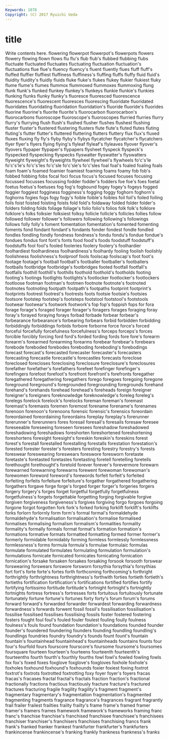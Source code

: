```yaml
---
Keywords: 1078 
Copyright: (C) 2017 Ryuichi Ueda
---
```


# title

Write contents here.
 flowering
flowerpot flowerpot's flowerpots flowers flowery flowing flown flows flu flu's
flub flub's flubbed flubbing flubs fluctuate fluctuated fluctuates fluctuating fluctuation
fluctuation's fluctuations flue flue's fluency fluency's fluent fluently flues fluff
fluff's fluffed fluffier fluffiest fluffiness fluffiness's fluffing fluffs fluffy fluid
fluid's fluidity fluidity's fluidly fluids fluke fluke's flukes flukey flukier
flukiest fluky flume flume's flumes flummox flummoxed flummoxes flummoxing flung
flunk flunk's flunked flunkey flunkey's flunkeys flunkie flunkie's flunkies flunking
flunks flunky flunky's fluoresce fluoresced fluorescence fluorescence's fluorescent fluoresces fluorescing
fluoridate fluoridated fluoridates fluoridating fluoridation fluoridation's fluoride fluoride's fluorides fluorine
fluorine's fluorite fluorite's fluorocarbon fluorocarbon's fluorocarbons fluoroscope fluoroscope's fluoroscopes flurried
flurries flurry flurry's flurrying flush flush's flushed flusher flushes flushest
flushing fluster fluster's flustered flustering flusters flute flute's fluted flutes
fluting fluting's flutter flutter's fluttered fluttering flutters fluttery flux flux's
fluxed fluxes fluxing fly fly's flyby flyby's flybys flycatcher flycatcher's
flycatchers flyer flyer's flyers flying flying's flyleaf flyleaf's flyleaves flyover
flyover's flyovers flypaper flypaper's flypapers flysheet flyspeck flyspeck's flyspecked flyspecking
flyspecks flyswatter flyswatter's flyswatters flyweight flyweight's flyweights flywheel flywheel's flywheels
fo'c's'le fo'c's'le's fo'c's'les fo'c'sle fo'c'sle's fo'c'sles foal foal's foaled foaling
foals foam foam's foamed foamier foamiest foaming foams foamy fob
fob's fobbed fobbing fobs focal foci focus focus's focused focuses
focusing focussed focusses focussing fodder fodder's fodders foe foe's foes
foetal foetus foetus's foetuses fog fog's fogbound fogey fogey's fogeys
fogged foggier foggiest fogginess fogginess's fogging foggy foghorn foghorn's foghorns
fogies fogs fogy fogy's foible foible's foibles foil foil's foiled
foiling foils foist foisted foisting foists fold fold's foldaway folded
folder folder's folders folding folds foliage foliage's folio folio's folios
folk folk's folklore folklore's folks folksier folksiest folksy follicle follicle's
follicles follies follow followed follower follower's followers following following's followings
follows folly folly's foment fomentation fomentation's fomented fomenting foments fond
fondant fondant's fondants fonder fondest fondle fondled fondles fondling fondly
fondness fondness's fondu fondu's fondue fondue's fondues fondus font font's
fonts food food's foods foodstuff foodstuff's foodstuffs fool fool's fooled
fooleries foolery foolery's foolhardier foolhardiest foolhardiness foolhardiness's foolhardy fooling foolish
foolishly foolishness foolishness's foolproof fools foolscap foolscap's foot foot's footage
footage's football football's footballer footballer's footballers footballs footbridge footbridge's footbridges
footed footfall footfall's footfalls foothill foothill's foothills foothold foothold's footholds
footing footing's footings footlights footlights's footlocker footlocker's footlockers footloose footman
footman's footmen footnote footnote's footnoted footnotes footnoting footpath footpath's footpaths
footprint footprint's footprints footrest footrest's footrests foots footsie footsie's footsies
footsore footstep footstep's footsteps footstool footstool's footstools footwear footwear's footwork
footwork's fop fop's foppish fops for fora forage forage's foraged
forager forager's foragers forages foraging foray foray's forayed foraying forays
forbad forbade forbear forbear's forbearance forbearance's forbearing forbears forbid forbidden
forbidding forbiddingly forbiddings forbids forbore forborne force force's forced forceful
forcefully forcefulness forcefulness's forceps forceps's forces forcible forcibly forcing ford
ford's forded fording fords fore fore's forearm forearm's forearmed forearming
forearms forebear forebear's forebears forebode foreboded forebodes foreboding foreboding's forebodings
forecast forecast's forecasted forecaster forecaster's forecasters forecasting forecastle forecastle's forecastles
forecasts foreclose foreclosed forecloses foreclosing foreclosure foreclosure's foreclosures forefather forefather's
forefathers forefeet forefinger forefinger's forefingers forefoot forefoot's forefront forefront's forefronts
foregather foregathered foregathering foregathers forego foregoes foregoing foregone foreground foreground's
foregrounded foregrounding foregrounds forehand forehand's forehands forehead forehead's foreheads foreign
foreigner foreigner's foreigners foreknowledge foreknowledge's foreleg foreleg's forelegs forelock forelock's
forelocks foreman foreman's foremast foremast's foremasts foremen foremost forename forename's
forenames forenoon forenoon's forenoons forensic forensic's forensics foreordain foreordained foreordaining
foreordains foreplay foreplay's forerunner forerunner's forerunners fores foresail foresail's foresails
foresaw foresee foreseeable foreseeing foreseen foresees foreshadow foreshadowed foreshadowing foreshadows
foreshorten foreshortened foreshortening foreshortens foresight foresight's foreskin foreskin's foreskins forest
forest's forestall forestalled forestalling forestalls forestation forestation's forested forester forester's
foresters foresting forestry forestry's forests foreswear foreswearing foreswears foreswore foresworn
foretaste foretaste's foretasted foretastes foretasting foretell foretelling foretells forethought forethought's
foretold forever forever's forevermore forewarn forewarned forewarning forewarns forewent forewoman
forewoman's forewomen foreword foreword's forewords forfeit forfeit's forfeited forfeiting forfeits
forfeiture forfeiture's forgather forgathered forgathering forgathers forgave forge forge's forged
forger forger's forgeries forgers forgery forgery's forges forget forgetful forgetfully
forgetfulness forgetfulness's forgets forgettable forgetting forging forgivable forgive forgiven forgiveness
forgiveness's forgives forgiving forgo forgoes forgoing forgone forgot forgotten fork
fork's forked forking forklift forklift's forklifts forks forlorn forlornly form
form's formal formal's formaldehyde formaldehyde's formalisation formalisation's formalise formalised formalises
formalising formalism formalism's formalities formality formality's formally formals format format's
formation formation's formations formative formats formatted formatting formed former former's
formerly formidable formidably forming formless formlessly formlessness formlessness's forms formula
formula's formulae formulaic formulas formulate formulated formulates formulating formulation formulation's
formulations fornicate fornicated fornicates fornicating fornication fornication's forsake forsaken forsakes
forsaking forsook forsooth forswear forswearing forswears forswore forsworn forsythia forsythia's
forsythias fort fort's forte forte's fortes forth forthcoming forthcoming's forthright
forthrightly forthrightness forthrightness's forthwith forties fortieth fortieth's fortieths fortification fortification's
fortifications fortified fortifies fortify fortifying fortissimo fortitude fortitude's fortnight fortnight's
fortnightly fortnights fortress fortress's fortresses forts fortuitous fortuitously fortunate fortunately
fortune fortune's fortunes forty forty's forum forum's forums forward forward's
forwarded forwarder forwardest forwarding forwardness forwardness's forwards forwent fossil fossil's
fossilisation fossilisation's fossilise fossilised fossilises fossilising fossils foster fostered fostering
fosters fought foul foul's fouled fouler foulest fouling foully foulness
foulness's fouls found foundation foundation's foundations founded founder founder's foundered
foundering founders founding foundling foundling's foundlings foundries foundry foundry's founds
fount fount's fountain fountain's fountainhead fountainhead's fountainheads fountains founts four
four's fourfold fours fourscore fourscore's foursome foursome's foursomes foursquare fourteen
fourteen's fourteens fourteenth fourteenth's fourteenths fourth fourth's fourthly fourths fowl
fowl's fowled fowling fowls fox fox's foxed foxes foxglove foxglove's
foxgloves foxhole foxhole's foxholes foxhound foxhound's foxhounds foxier foxiest foxing
foxtrot foxtrot's foxtrots foxtrotted foxtrotting foxy foyer foyer's foyers fracas
fracas's fracases fractal fractal's fractals fraction fraction's fractional fractionally fractions
fractious fractiously fracture fracture's fractured fractures fracturing fragile fragility fragility's
fragment fragment's fragmentary fragmentary's fragmentation fragmentation's fragmented fragmenting fragments fragrance
fragrance's fragrances fragrant fragrantly frail frailer frailest frailties frailty frailty's
frame frame's framed framer framer's framers frames framework framework's frameworks
framing franc franc's franchise franchise's franchised franchisee franchisee's franchisees franchiser
franchiser's franchisers franchises franchising francs frank frank's franked franker frankest
frankfurter frankfurter's frankfurters frankincense frankincense's franking frankly frankness frankness's franks
